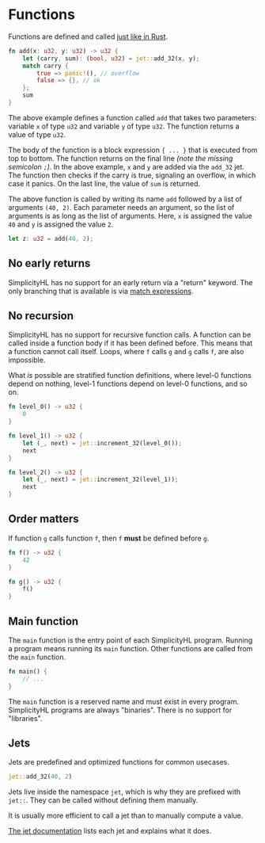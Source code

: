 # Functions

Functions are defined and called [just like in Rust](https://doc.rust-lang.org/std/keyword.fn.html).

```rust
fn add(x: u32, y: u32) -> u32 {
    let (carry, sum): (bool, u32) = jet::add_32(x, y);
    match carry {
        true => panic!(), // overflow
        false => {}, // ok
    };
    sum
}
```

The above example defines a function called `add` that takes two parameters: variable `x` of type `u32` and variable `y` of type `u32`. The function returns a value of type `u32`.

The body of the function is a block expression `{ ... }` that is executed from top to bottom.
The function returns on the final line _(note the missing semicolon `;`)_.
In the above example, `x` and `y` are added via the `add_32` jet.
The function then checks if the carry is true, signaling an overflow, in which case it panics.
On the last line, the value of `sum` is returned.

The above function is called by writing its name `add` followed by a list of arguments `(40, 2)`.
Each parameter needs an argument, so the list of arguments is as long as the list of arguments.
Here, `x` is assigned the value `40` and `y` is assigned the value `2`.

```rust
let z: u32 = add(40, 2);
```

## No early returns

SimplicityHL has no support for an early return via a "return" keyword.
The only branching that is available is via [match expressions](./match_expression.md).

## No recursion

SimplicityHL has no support for recursive function calls.
A function can be called inside a function body if it has been defined before.
This means that a function cannot call itself.
Loops, where `f` calls `g` and `g` calls `f`, are also impossible.

What _is_ possible are stratified function definitions, where level-0 functions depend on nothing, level-1 functions depend on level-0 functions, and so on.

```rust
fn level_0() -> u32 {
    0
}

fn level_1() -> u32 {
    let (_, next) = jet::increment_32(level_0());
    next
}

fn level_2() -> u32 {
    let (_, next) = jet::increment_32(level_1));
    next
}
```

## Order matters

If function `g` calls function `f`, then `f` **must** be defined before `g`.

```rust
fn f() -> u32 {
    42
}

fn g() -> u32 {
    f()
}
```

## Main function

The `main` function is the entry point of each SimplicityHL program.
Running a program means running its `main` function.
Other functions are called from the `main` function.

```rust
fn main() {
    // ...
}
```

The `main` function is a reserved name and must exist in every program.
SimplicityHL programs are always "binaries".
There is no support for "libraries".

## Jets

Jets are predefined and optimized functions for common usecases.

```rust
jet::add_32(40, 2)
```

Jets live inside the namespace `jet`, which is why they are prefixed with `jet::`.
They can be called without defining them manually.

It is usually more efficient to call a jet than to manually compute a value.

[The jet documentation](https://docs.rs/simfony-as-rust/latest/simfony_as_rust/jet/index.html) lists each jet and explains what it does.
